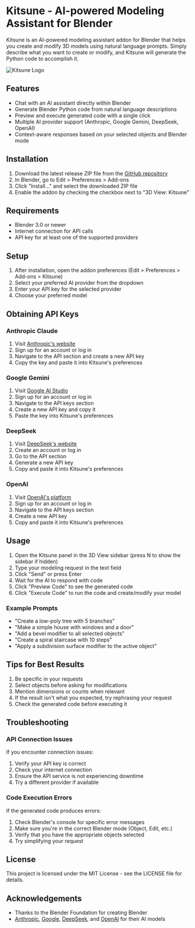# Kitsune - AI-powered Modeling Assistant for Blender

Kitsune is an AI-powered modeling assistant addon for Blender that helps you create and modify 3D models using natural language prompts. Simply describe what you want to create or modify, and Kitsune will generate the Python code to accomplish it.

![Kitsune Logo](https://github.com/ShutaColudus/kitsune/raw/main/docs/kitsune_logo.png)

## Features

- Chat with an AI assistant directly within Blender
- Generate Blender Python code from natural language descriptions
- Preview and execute generated code with a single click
- Multiple AI provider support (Anthropic, Google Gemini, DeepSeek, OpenAI)
- Context-aware responses based on your selected objects and Blender mode

## Installation

1. Download the latest release ZIP file from the [GitHub repository](https://github.com/ShutaColudus/kitsune/releases)
2. In Blender, go to Edit > Preferences > Add-ons
3. Click "Install..." and select the downloaded ZIP file
4. Enable the addon by checking the checkbox next to "3D View: Kitsune"

## Requirements

- Blender 3.0 or newer
- Internet connection for API calls
- API key for at least one of the supported providers

## Setup

1. After installation, open the addon preferences (Edit > Preferences > Add-ons > Kitsune)
2. Select your preferred AI provider from the dropdown
3. Enter your API key for the selected provider
4. Choose your preferred model

## Obtaining API Keys

### Anthropic Claude

1. Visit [Anthropic's website](https://www.anthropic.com/product)
2. Sign up for an account or log in
3. Navigate to the API section and create a new API key
4. Copy the key and paste it into Kitsune's preferences

### Google Gemini

1. Visit [Google AI Studio](https://aistudio.google.com/)
2. Sign up for an account or log in
3. Navigate to the API keys section
4. Create a new API key and copy it
5. Paste the key into Kitsune's preferences

### DeepSeek

1. Visit [DeepSeek's website](https://platform.deepseek.com/)
2. Create an account or log in
3. Go to the API section
4. Generate a new API key
5. Copy and paste it into Kitsune's preferences

### OpenAI

1. Visit [OpenAI's platform](https://platform.openai.com/)
2. Sign up for an account or log in
3. Navigate to the API keys section
4. Create a new API key
5. Copy and paste it into Kitsune's preferences

## Usage

1. Open the Kitsune panel in the 3D View sidebar (press N to show the sidebar if hidden)
2. Type your modeling request in the text field
3. Click "Send" or press Enter
4. Wait for the AI to respond with code
5. Click "Preview Code" to see the generated code
6. Click "Execute Code" to run the code and create/modify your model

### Example Prompts

- "Create a low-poly tree with 5 branches"
- "Make a simple house with windows and a door"
- "Add a bevel modifier to all selected objects"
- "Create a spiral staircase with 10 steps"
- "Apply a subdivision surface modifier to the active object"

## Tips for Best Results

1. Be specific in your requests
2. Select objects before asking for modifications
3. Mention dimensions or counts when relevant
4. If the result isn't what you expected, try rephrasing your request
5. Check the generated code before executing it

## Troubleshooting

### API Connection Issues

If you encounter connection issues:

1. Verify your API key is correct
2. Check your internet connection
3. Ensure the API service is not experiencing downtime
4. Try a different provider if available

### Code Execution Errors

If the generated code produces errors:

1. Check Blender's console for specific error messages
2. Make sure you're in the correct Blender mode (Object, Edit, etc.)
3. Verify that you have the appropriate objects selected
4. Try simplifying your request

## License

This project is licensed under the MIT License - see the LICENSE file for details.

## Acknowledgements

- Thanks to the Blender Foundation for creating Blender
- [Anthropic](https://www.anthropic.com/), [Google](https://ai.google.dev/), [DeepSeek](https://deepseek.com/), and [OpenAI](https://openai.com/) for their AI models
